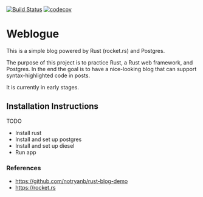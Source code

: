 [![Build Status](https://travis-ci.org/0xidation/anti-social-network.svg?branch=master)](https://travis-ci.org/losborne/weblogue) 
[![codecov](https://codecov.io/gh/losborne/weblogue/branch/master/graph/badge.svg)](https://codecov.io/gh/losborne/weblogue)

# Weblogue

This is a simple blog powered by Rust (rocket.rs) and Postgres.

The purpose of this project is to practice Rust, a Rust web framework, and
Postgres. In the end the goal is to have a nice-looking blog that can support
syntax-highlighted code in posts. 

It is currently in early stages.

## Installation Instructions
  TODO
- Install rust
- Install and set up postgres
- Install and set up diesel
- Run app

### References
- <https://github.com/notryanb/rust-blog-demo>
- <https://rocket.rs>
  
